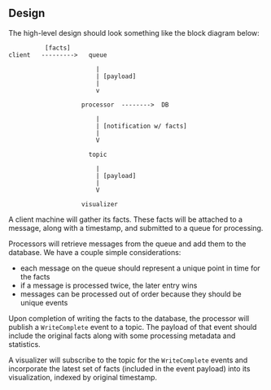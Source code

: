 Design
------

The high-level design should look something like the block diagram below:

```
          [facts]
client   --------->   queue
 
                        |
                        | [payload]
                        |
                        v 

                    processor  -------->  DB

                        |
                        | [notification w/ facts]
                        |
                        V

                      topic

                        |
                        | [payload]
                        |
                        V

                    visualizer

```

A client machine will gather its facts. These facts will be attached to a message,
along with a timestamp, and submitted to a queue for processing.

Processors will retrieve messages from the queue and add them to the database.
We have a couple simple considerations:

 * each message on the queue should represent a unique point in time for the facts
 * if a message is processed twice, the later entry wins
 * messages can be processed out of order because they should be unique events

Upon completion of writing the facts to the database, the processor will publish
a `WriteComplete` event to a topic. The payload of that event should include the
original facts along with some processing metadata and statistics.

A visualizer will subscribe to the topic for the `WriteComplete` events and 
incorporate the latest set of facts (included in the event payload) into its
visualization, indexed by original timestamp.
